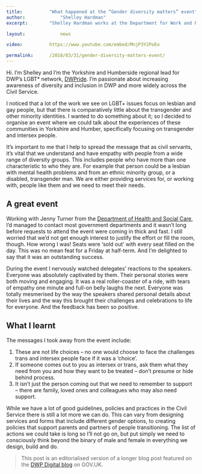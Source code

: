 ```yaml
---
title: 			"What happened at the “Gender diversity matters” event"
author: 			"Shelley Hardman"
excerpt: 		"Shelley Hardman works at the Department for Work and Pensions. She organised an event for civil servants highlighting the experiences of transgender and intersex people in her local area. Here's what happened."

layout: 			news

video:			https://www.youtube.com/embed/MnjP3Y2PoEo

permalink: 		/2018/03/31/gender-diversity-matters-event/
---
```


Hi. I’m Shelley and I’m the Yorkshire and Humberside regional lead for DWP’s LGBT* network, [DWPride](mailto:dw.pride@dwp.gsi.gov.uk). I’m passionate about increasing awareness of diversity and inclusion in DWP and more widely across the Civil Service.

I noticed that a lot of the work we see on LGBT+ issues focus on lesbian and gay people, but that there is comparatively little about the transgender and other minority identities. I wanted to do something about it; so I decided to organise an event where we could talk about the experiences of these communities in Yorkshire and Humber, specifically focusing on transgender and intersex people.

It’s important to me that I help to spread the message that as civil servants, it’s vital that we understand and have empathy with people from a wide range of diversity groups. This includes people who have more than one characteristic to who they are. For example that person could be a lesbian with mental health problems and from an ethnic minority group, or a disabled, transgender man. We are either providing services for, or working with, people like them and we need to meet their needs.

## A great event

Working with Jenny Turner from the [Department of Health and Social Care](https://www.gov.uk/dhsc), I’d managed to contact most government departments and it wasn’t long before requests to attend the event were coming in thick and fast. I still worried that we’d not get enough interest to justify the effort or fill the room, though. How wrong I was! Seats were ‘sold out’ with every seat filled on the day. This was no mean feat for a Friday at half-term. And I’m delighted to say that it was an outstanding success.

During the event I nervously watched delegates’ reactions to the speakers. Everyone was absolutely captivated by them. Their personal stories were both moving and engaging. It was a real roller-coaster of a ride, with tears of empathy one minute and full-on belly laughs the next. Everyone was totally mesmerised by the way the speakers shared personal details about their lives and the way this brought their challenges and celebrations to life for everyone. And the feedback has been so positive.

## What I learnt

The messages I took away from the event include:

1. These are not life choices – no one would choose to face the challenges trans and intersex people face if it was a ‘choice’.
2. If someone comes out to you as intersex or trans, ask them what they need from you and how they want to be treated – don’t presume or hide behind process.
3. It isn’t just the person coming out that we need to remember to support – there are family, loved ones and colleagues who may also need support.

While we have a lot of good guidelines, policies and practices in the Civil Service there is still a lot more we can do. This can vary from designing services and forms that include different gender options, to creating policies that support parents and partners of people transitioning. The list of actions we could take is long so I’ll not go on, but put simply we need to consciously think beyond the binary of male and female in everything we design, build and do.

> This post is an editorialised version of a longer blog post featured on the [DWP Digital blog](https://dwpdigital.blog.gov.uk/2018/03/29/gender-diversity-matters/) on GOV.UK.